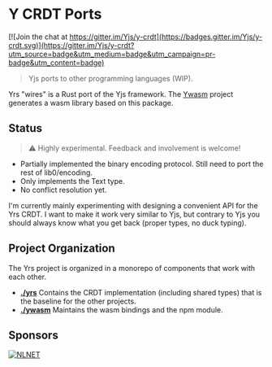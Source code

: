 # Y CRDT Ports

[![Join the chat at https://gitter.im/Yjs/y-crdt](https://badges.gitter.im/Yjs/y-crdt.svg)](https://gitter.im/Yjs/y-crdt?utm_source=badge&utm_medium=badge&utm_campaign=pr-badge&utm_content=badge)

> Yjs ports to other programming languages (WIP).

Yrs "wires" is a Rust port of the Yjs framework. The
[Ywasm](https://github.com/yjs/Ywasm) project generates a wasm library based on
this package.

## Status

> :warning: Highly experimental. Feedback and involvement is welcome!

* Partially implemented the binary encoding protocol. Still need to port the rest of lib0/encoding.
* Only implements the Text type.
* No conflict resolution yet.

I'm currently mainly experimenting with designing a convenient API for the Yrs CRDT. I want to make it work very similar to Yjs, but contrary to Yjs you should always know what you get back (proper types, no duck typing).

## Project Organization

The Yrs project is organized in a monorepo of components that work with each
other.

* **[./yrs](./yrs)** Contains the CRDT implementation (including shared types)
  that is the baseline for the other projects.
* **[./ywasm](./ywasm)** Maintains the wasm bindings and the npm module.

## Sponsors

[![NLNET](https://nlnet.nl/image/logo_nlnet.svg)](https://nlnet.nl/)